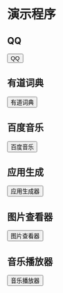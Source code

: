 ﻿# 演示程序
 
  <link rel="stylesheet" type="text/css" href="docs/css/common.css" />
  <script src="docs/js/string.js" type="text/javascript" charset="utf-8"></script>
  <script src="docs/js/template.js" type="text/javascript" charset="utf-8"></script>
  <script src="docs/js/demo.js" type="text/javascript" charset="utf-8"></script>
 
  
## QQ

<div class="row">
    <div class="col-xs-3">
         <button class ="btn btn-outline-primary btn-block" id="qq">QQ</button>
    </div>
</div>

## 有道词典
 
<div class="row">
    <div class="col-xs-3">
         <button class ="btn btn-outline-primary btn-block" id="youdao">有道词典</button>
    </div>
</div>

## 百度音乐
 
<div class="row">
    <div class="col-xs-3">
         <button class ="btn btn-outline-primary btn-block" id="baiduPlayer">百度音乐</button>
    </div>
</div>

## 应用生成
 
<div class="row">
    <div class="col-xs-3">
         <button class ="btn btn-outline-primary btn-block" id="appCreator">应用生成器</button>
    </div>
</div>

## 图片查看器
 
<div class="row">
    <div class="col-xs-3">
         <button class ="btn btn-outline-primary btn-block" id="photo">图片查看器</button>
    </div>
</div>

## 音乐播放器
 
<div class="row">
    <div class="col-xs-3">
         <button class ="btn btn-outline-primary btn-block" id="musicPlayer">音乐播放器</button>
    </div>
</div>